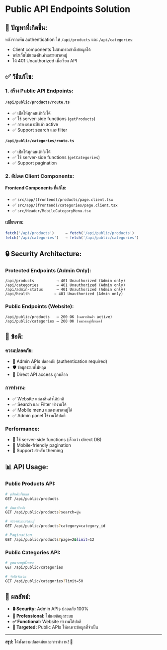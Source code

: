 # Public API Endpoints Solution

## 🚨 **ปัญหาที่เกิดขึ้น:**

หลังจากเพิ่ม authentication ให้ `/api/products` และ `/api/categories`:
- Client components ไม่สามารถเข้าถึงข้อมูลได้
- หน้าเว็บไม่แสดงสินค้าและหมวดหมู่
- ได้ 401 Unauthorized เมื่อเรียก API

## ✅ **วิธีแก้ไข:**

### 1. **สร้าง Public API Endpoints:**

#### `/api/public/products/route.ts`
- ✅ เปิดให้ทุกคนเข้าถึงได้ 
- ✅ ใช้ server-side functions (`getProducts`)
- ✅ กรองเฉพาะสินค้า active
- ✅ Support search และ filter

#### `/api/public/categories/route.ts`
- ✅ เปิดให้ทุกคนเข้าถึงได้
- ✅ ใช้ server-side functions (`getCategories`)
- ✅ Support pagination

### 2. **อัปเดต Client Components:**

#### Frontend Components ที่แก้ไข:
- ✅ `src/app/(frontend)/products/page.client.tsx`
- ✅ `src/app/(frontend)/categories/page.client.tsx`  
- ✅ `src/Header/MobileCategoryMenu.tsx`

#### เปลี่ยนจาก:
```typescript
fetch('/api/products')     → fetch('/api/public/products')
fetch('/api/categories')   → fetch('/api/public/categories')
```

## 🔒 **Security Architecture:**

### **Protected Endpoints (Admin Only):**
```
/api/products          → 401 Unauthorized (Admin only)
/api/categories        → 401 Unauthorized (Admin only)  
/api/admin-status      → 401 Unauthorized (Admin only)
/api/health           → 401 Unauthorized (Admin only)
```

### **Public Endpoints (Website):**
```
/api/public/products   → 200 OK (เฉพาะสินค้า active)
/api/public/categories → 200 OK (หมวดหมู่ทั้งหมด)
```

## 🎯 **ข้อดี:**

### **ความปลอดภัย:**
- 🔐 Admin APIs ปลอดภัย (authentication required)
- 🛡 ข้อมูลระบบไม่หลุด
- 🚫 Direct API access ถูกบล็อก

### **การทำงาน:**
- ✅ Website แสดงสินค้าได้ปกติ
- ✅ Search และ Filter ทำงานได้
- ✅ Mobile menu แสดงหมวดหมู่ได้
- ✅ Admin panel ใช้งานได้ปกติ

### **Performance:**
- 🚀 ใช้ server-side functions (เร็วกว่า direct DB)
- 📱 Mobile-friendly pagination
- 🎨 Support สำหรับ theming

## 📊 **API Usage:**

### **Public Products API:**
```bash
# ดูสินค้าทั้งหมด
GET /api/public/products

# ค้นหาสินค้า
GET /api/public/products?search=ปูน

# กรองตามหมวดหมู่
GET /api/public/products?category=category_id

# Pagination
GET /api/public/products?page=2&limit=12
```

### **Public Categories API:**
```bash
# ดูหมวดหมู่ทั้งหมด
GET /api/public/categories

# จำกัดจำนวน
GET /api/public/categories?limit=50
```

## 🚀 **ผลลัพธ์:**

- **🔒 Security:** Admin APIs ปลอดภัย 100%
- **👔 Professional:** ไม่เผยข้อมูลระบบ
- **✅ Functional:** Website ทำงานได้ปกติ
- **🎯 Targeted:** Public APIs ให้เฉพาะข้อมูลที่จำเป็น

---

**สรุป:** ได้ทั้งความปลอดภัยและการทำงาน! 🎉